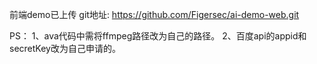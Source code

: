 前端demo已上传
git地址: https://github.com/Figersec/ai-demo-web.git

PS：
1、ava代码中需将ffmpeg路径改为自己的路径。
2、百度api的appid和secretKey改为自己申请的。
